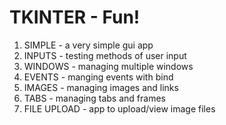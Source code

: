 # TKINTER - Fun!

1) SIMPLE - a very simple gui app
2) INPUTS - testing methods of user input
3) WINDOWS - managing multiple windows
4) EVENTS - manging events with bind
5) IMAGES - managing images and links
6) TABS - managing tabs and frames
7) FILE UPLOAD - app to upload/view image files
